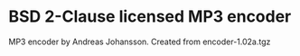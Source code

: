 BSD 2-Clause licensed MP3 encoder
==========

MP3 encoder by Andreas Johansson. Created from encoder-1.02a.tgz